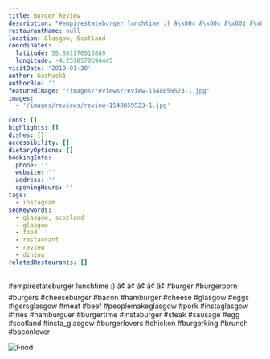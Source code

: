 ```yaml
---
title: Burger Review
description: "#empirestateburger lunchtime :) â\x80¢ â\x80¢ â\x80¢ â\x80¢ â\x80¢ #burger #burgerporn #burgers #cheeseburger #bacon #hamburger #cheese #glasgow #eggs #igersglasgow #meat #beef #peoplemakeglasgow"
restaurantName: null
location: Glasgow, Scotland
coordinates:
  latitude: 55.861170513889
  longitude: -4.2518570694445
visitDate: '2019-01-30'
author: GusMack1
authorBio: ''
featuredImage: "/images/reviews/review-1548859523-1.jpg"
images:
  - '/images/reviews/review-1548859523-1.jpg'

cons: []
highlights: []
dishes: []
accessibility: []
dietaryOptions: []
bookingInfo:
  phone: ''
  website: ''
  address: ''
  openingHours: ''
tags:
  - instagram
seoKeywords:
  - glasgow, scotland
  - glasgow
  - food
  - restaurant
  - review
  - dining
relatedRestaurants: []
---
```


#empirestateburger lunchtime :) â¢
â¢
â¢
â¢
â¢
#burger #burgerporn #burgers #cheeseburger #bacon #hamburger #cheese #glasgow #eggs #igersglasgow #meat #beef #peoplemakeglasgow #pork #instaglasgow #fries #hamburguer #burgertime #instaburger #steak #sausage #egg #scotland #insta_glasgow #burgerlovers #chicken #burgerking #brunch #baconlover

![Food](/images/reviews/review-1548859523-1.jpg)
